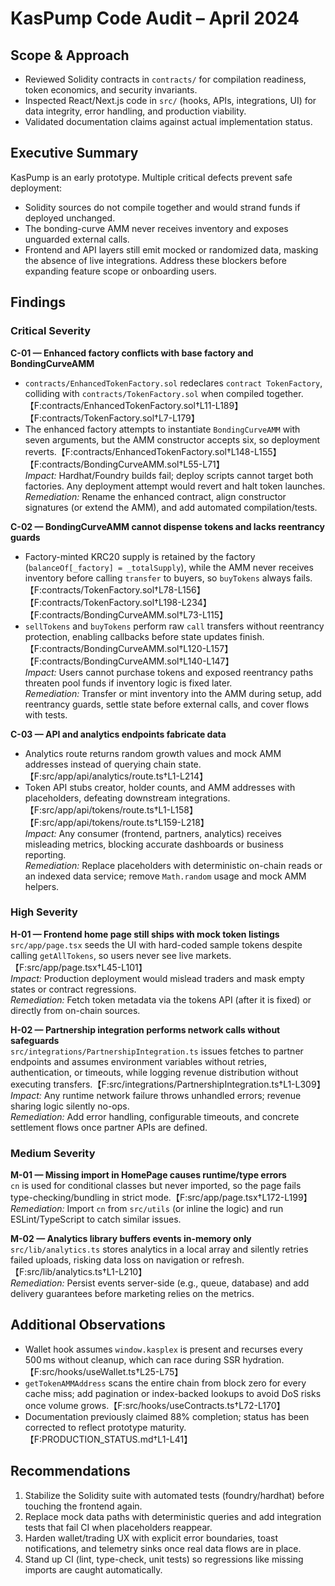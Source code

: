 # KasPump Code Audit – April 2024

## Scope & Approach
- Reviewed Solidity contracts in `contracts/` for compilation readiness, token economics, and security invariants.
- Inspected React/Next.js code in `src/` (hooks, APIs, integrations, UI) for data integrity, error handling, and production viability.
- Validated documentation claims against actual implementation status.

## Executive Summary
KasPump is an early prototype. Multiple critical defects prevent safe deployment:
- Solidity sources do not compile together and would strand funds if deployed unchanged.
- The bonding-curve AMM never receives inventory and exposes unguarded external calls.
- Frontend and API layers still emit mocked or randomized data, masking the absence of live integrations.
Address these blockers before expanding feature scope or onboarding users.

## Findings

### Critical Severity

**C-01 — Enhanced factory conflicts with base factory and BondingCurveAMM**  
- `contracts/EnhancedTokenFactory.sol` redeclares `contract TokenFactory`, colliding with `contracts/TokenFactory.sol` when compiled together.【F:contracts/EnhancedTokenFactory.sol†L11-L189】【F:contracts/TokenFactory.sol†L7-L179】  
- The enhanced factory attempts to instantiate `BondingCurveAMM` with seven arguments, but the AMM constructor accepts six, so deployment reverts.【F:contracts/EnhancedTokenFactory.sol†L148-L155】【F:contracts/BondingCurveAMM.sol†L55-L71】  
*Impact:* Hardhat/Foundry builds fail; deploy scripts cannot target both factories. Any deployment attempt would revert and halt token launches.  
*Remediation:* Rename the enhanced contract, align constructor signatures (or extend the AMM), and add automated compilation/tests.

**C-02 — BondingCurveAMM cannot dispense tokens and lacks reentrancy guards**  
- Factory-minted KRC20 supply is retained by the factory (`balanceOf[_factory] = _totalSupply`), while the AMM never receives inventory before calling `transfer` to buyers, so `buyTokens` always fails.【F:contracts/TokenFactory.sol†L78-L156】【F:contracts/TokenFactory.sol†L198-L234】【F:contracts/BondingCurveAMM.sol†L73-L115】  
- `sellTokens` and `buyTokens` perform raw `call` transfers without reentrancy protection, enabling callbacks before state updates finish.【F:contracts/BondingCurveAMM.sol†L120-L157】【F:contracts/BondingCurveAMM.sol†L140-L147】  
*Impact:* Users cannot purchase tokens and exposed reentrancy paths threaten pool funds if inventory logic is fixed later.  
*Remediation:* Transfer or mint inventory into the AMM during setup, add reentrancy guards, settle state before external calls, and cover flows with tests.

**C-03 — API and analytics endpoints fabricate data**  
- Analytics route returns random growth values and mock AMM addresses instead of querying chain state.【F:src/app/api/analytics/route.ts†L1-L214】  
- Token API stubs creator, holder counts, and AMM addresses with placeholders, defeating downstream integrations.【F:src/app/api/tokens/route.ts†L1-L158】【F:src/app/api/tokens/route.ts†L159-L218】  
*Impact:* Any consumer (frontend, partners, analytics) receives misleading metrics, blocking accurate dashboards or business reporting.  
*Remediation:* Replace placeholders with deterministic on-chain reads or an indexed data service; remove `Math.random` usage and mock AMM helpers.

### High Severity

**H-01 — Frontend home page still ships with mock token listings**  
`src/app/page.tsx` seeds the UI with hard-coded sample tokens despite calling `getAllTokens`, so users never see live markets.【F:src/app/page.tsx†L45-L101】  
*Impact:* Production deployment would mislead traders and mask empty states or contract regressions.  
*Remediation:* Fetch token metadata via the tokens API (after it is fixed) or directly from on-chain sources.

**H-02 — Partnership integration performs network calls without safeguards**  
`src/integrations/PartnershipIntegration.ts` issues fetches to partner endpoints and assumes environment variables without retries, authentication, or timeouts, while logging revenue distribution without executing transfers.【F:src/integrations/PartnershipIntegration.ts†L1-L309】  
*Impact:* Any runtime network failure throws unhandled errors; revenue sharing logic silently no-ops.  
*Remediation:* Add error handling, configurable timeouts, and concrete settlement flows once partner APIs are defined.

### Medium Severity

**M-01 — Missing import in HomePage causes runtime/type errors**  
`cn` is used for conditional classes but never imported, so the page fails type-checking/bundling in strict mode.【F:src/app/page.tsx†L172-L199】  
*Remediation:* Import `cn` from `src/utils` (or inline the logic) and run ESLint/TypeScript to catch similar issues.

**M-02 — Analytics library buffers events in-memory only**  
`src/lib/analytics.ts` stores analytics in a local array and silently retries failed uploads, risking data loss on navigation or refresh.【F:src/lib/analytics.ts†L1-L210】  
*Remediation:* Persist events server-side (e.g., queue, database) and add delivery guarantees before marketing relies on the metrics.

## Additional Observations
- Wallet hook assumes `window.kasplex` is present and recurses every 500 ms without cleanup, which can race during SSR hydration.【F:src/hooks/useWallet.ts†L25-L75】
- `getTokenAMMAddress` scans the entire chain from block zero for every cache miss; add pagination or index-backed lookups to avoid DoS risks once volume grows.【F:src/hooks/useContracts.ts†L72-L170】
- Documentation previously claimed 88% completion; status has been corrected to reflect prototype maturity.【F:PRODUCTION_STATUS.md†L1-L41】

## Recommendations
1. Stabilize the Solidity suite with automated tests (foundry/hardhat) before touching the frontend again.
2. Replace mock data paths with deterministic queries and add integration tests that fail CI when placeholders reappear.
3. Harden wallet/trading UX with explicit error boundaries, toast notifications, and telemetry sinks once real data flows are in place.
4. Stand up CI (lint, type-check, unit tests) so regressions like missing imports are caught automatically.
